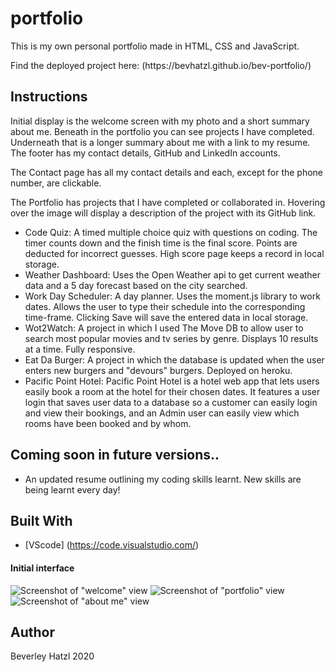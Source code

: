 # portfolio
This is my own personal portfolio made in HTML, CSS and JavaScript. 

<p>Find the deployed project here: (https://bevhatzl.github.io/bev-portfolio/)</p>

## Instructions
<p>Initial display is the welcome screen with my photo and a short summary about me. Beneath in the portfolio you can see projects I have completed. Underneath that is a longer summary about me with a link to my resume. The footer has my contact details, GitHub and LinkedIn accounts.</p>
<p>The Contact page has all my contact details and each, except for the phone number, are clickable.</p>
<p>The Portfolio has projects that I have completed or collaborated in. Hovering over the image will display a description of the project with its GitHub link.</p>
<ul>
  <li>Code Quiz: A timed multiple choice quiz with questions on coding. The timer counts down and the finish time is the final score. Points are deducted for incorrect guesses. High score page keeps a record in local storage.</li>
  <li>Weather Dashboard: Uses the Open Weather api to get current weather data and a 5 day forecast based on the city searched.</li>
  <li>Work Day Scheduler: A day planner. Uses the moment.js library to work dates. Allows the user to type their schedule into the corresponding time-frame. Clicking Save will save the entered data in local storage.</li>
  <li>Wot2Watch: A project in which I used The Move DB to allow user to search most popular movies and tv series by genre. Displays 10 results at a time. Fully responsive.</li>
  <li>Eat Da Burger: A project in which the database is updated when the user enters new burgers and "devours" burgers. Deployed on heroku.</li>
  <li>Pacific Point Hotel: Pacific Point Hotel is a hotel web app that lets users easily book a room at the hotel for their chosen dates. It features a user login that saves user data to a database so a customer can easily login and view their bookings, and an Admin user can easily view which rooms have been booked and by whom.</li>
</ul>

## Coming soon in future versions..
<ul>
    <li>An updated resume outlining my coding skills learnt. New skills are being learnt every day!</li>
</ul>

## Built With

* [VScode] (https://code.visualstudio.com/) 

#### Initial interface

![Screenshot of "welcome" view](/)
![Screenshot of "portfolio" view](/)
![Screenshot of "about me" view](/)

## Author
Beverley Hatzl 2020

